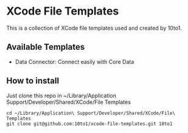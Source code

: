 XCode File Templates
====================

This is a collection of XCode file templates used and created by 10to1.

Available Templates
-------------------

- Data Connector: Connect easily with Core Data

How to install
--------------

Just clone this repo in ~/Library/Application Support/Developer/Shared/XCode/File Templates

    cd ~/Library/Application\ Support/Developer/Shared/XCode/File\ Templates
    git clone git@github.com:10to1/xcode-file-templates.git 10to1
